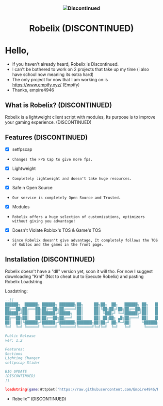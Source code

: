 <h3 align="center"><img src="https://user-images.githubusercontent.com/104152235/185446955-c23ddd11-2e20-499a-82f6-30cbf788b070.png" alt="Discontinued"></h3>
<h1 align="center">Robelix (DISCONTINUED)</h1>

# Hello,
- If you haven't already heard, Robelix is Discontinued.
- I can't be bothered to work on 2 projects that take up my time (i also have school now meaning its extra hard)
- The only project for now that I am working on is https://www.empify.xyz/ (Empify) 
- Thanks, empire4946

## What is Robelix? (DISCONTINUED)
Robelix is a lightweight client script with modules, Its purpose is to improve your gaming experience. (DISCONTINUED)

## Features (DISCONTINUED)
- [x] setfpscap
- `Changes the FPS Cap to give more fps.`
- [x] Lightweight
- `Completely lightweight and doesn't take huge resources.`
- [x] Safe n Open Source
- `Our service is completely Open Source and Trusted.`
- [x] Modules
- `Robelix offers a huge selection of customizations, optimizers without giving you advantage!`
- [x] Doesn't Violate Roblox's TOS & Game's TOS
- `Since Robelix doesn't give advantage, It completely follows the TOS of Roblox and the games in the front page.`

## Installation (DISCONTINUED)
Robelix doesn't have a "dll" version yet, soon it will tho.
For now I suggest downloading "Krnl" (Not to cheat but to Execute Robelix) and pasting Robelix Loadstring.

Loadstring:
```lua
--[[
██████╗  ██████╗ ██████╗ ███████╗██╗     ██╗██╗  ██╗   ██████╗ ██╗   ██╗██████╗ ██╗     ██╗ ██████╗
██╔══██╗██╔═══██╗██╔══██╗██╔════╝██║     ██║╚██╗██╔╝██╗██╔══██╗██║   ██║██╔══██╗██║     ██║██╔════╝
██████╔╝██║   ██║██████╔╝█████╗  ██║     ██║ ╚███╔╝ ╚═╝██████╔╝██║   ██║██████╔╝██║     ██║██║     
██╔══██╗██║   ██║██╔══██╗██╔══╝  ██║     ██║ ██╔██╗ ▄█╗██╔═══╝ ██║   ██║██╔══██╗██║     ██║██║     
██║  ██║╚██████╔╝██████╔╝███████╗███████╗██║██╔╝ ██╗▀═╝██║     ╚██████╔╝██████╔╝███████╗██║╚██████╗
╚═╝  ╚═╝ ╚═════╝ ╚═════╝ ╚══════╝╚══════╝╚═╝╚═╝  ╚═╝   ╚═╝      ╚═════╝ ╚═════╝ ╚══════╝╚═╝ ╚═════╝

Public Release
ver: 1.2

Features:
Sections
Lighting Changer
setfpscap Slider

BIG UPDATE
(DISCONTINUED)
]]

loadstring(game:HttpGet("https://raw.githubusercontent.com/Empire4946/Robelix/main/Robelix/script.txt"))()
```

- Robelix™️ (DISCONTINUED)
